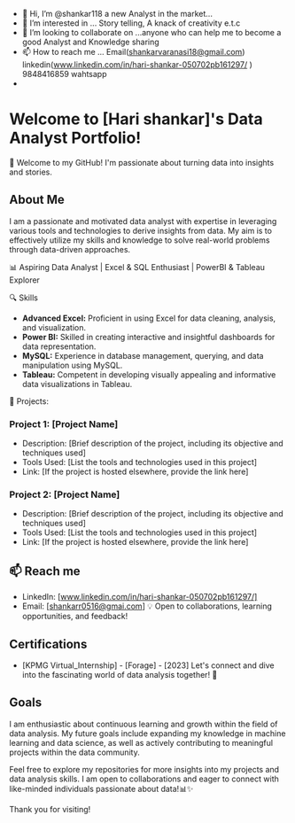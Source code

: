 - 👋 Hi, I’m @shankar118 a new Analyst in the market...
- 👀 I’m interested in ... Story telling, A knack of creativity e.t.c
- 💞️ I’m looking to collaborate on ...anyone who can help me to become a good Analyst and Knowledge sharing
- 📫 How to reach me ... Email(shankarvaranasi18@gmail.com) linkedin(www.linkedin.com/in/hari-shankar-050702pb161297/ ) 9848416859 wahtsapp
- 
# Welcome to [Hari shankar]'s Data Analyst Portfolio!
🌟 Welcome to my GitHub! I'm passionate about turning data into insights and stories.

## About Me
I am a passionate and motivated data analyst with expertise in leveraging various tools and technologies to derive insights from data. My aim is to effectively utilize my skills and knowledge to solve real-world problems through data-driven approaches.

📊 Aspiring Data Analyst | Excel & SQL Enthusiast | PowerBI & Tableau Explorer

🔍 Skills
- **Advanced Excel:** Proficient in using Excel for data cleaning, analysis, and visualization.
- **Power BI:** Skilled in creating interactive and insightful dashboards for data representation.
- **MySQL:** Experience in database management, querying, and data manipulation using MySQL.
- **Tableau:** Competent in developing visually appealing and informative data visualizations in Tableau.

🚀 Projects:
### Project 1: [Project Name]
- Description: [Brief description of the project, including its objective and techniques used]
- Tools Used: [List the tools and technologies used in this project]
- Link: [If the project is hosted elsewhere, provide the link here]

### Project 2: [Project Name]
- Description: [Brief description of the project, including its objective and techniques used]
- Tools Used: [List the tools and technologies used in this project]
- Link: [If the project is hosted elsewhere, provide the link here]

## 📫 Reach me
- LinkedIn: [www.linkedin.com/in/hari-shankar-050702pb161297/]
- Email: [shankarr0516@gmai.com]
💡 Open to collaborations, learning opportunities, and feedback!

## Certifications
- [KPMG Virtual_Internship] - [Forage] - [2023]
Let's connect and dive into the fascinating world of data analysis together! 🚀

## Goals
I am enthusiastic about continuous learning and growth within the field of data analysis. My future goals include expanding my knowledge in machine learning and data science, as well as actively contributing to meaningful projects within the data community.

Feel free to explore my repositories for more insights into my projects and data analysis skills. I am open to collaborations and eager to connect with like-minded individuals passionate about data!📊✨

Thank you for visiting!
<!---
shankar118/shankar118 is a ✨ special ✨ repository because its `README.md` (this file) appears on your GitHub profile.
You can click the Preview link to take a look at your changes.
--->

